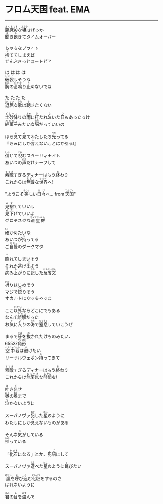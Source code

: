 # フロム天国 feat. EMA
---
<lyric>
<ruby>悪魔的<rt>あくまてき</rt></ruby>な<ruby>囁<rt>ささや</rt></ruby>きばっか<br/>
<ruby>聞<rt>き</rt></ruby>き<ruby>飽<rt>あ</rt></ruby>きてタイムオーバー<br/>
<br/>
ちゃちなプライド<br/>
<ruby>捨<rt>す</rt></ruby>ててしまえば<br/>
ぜんぶきっとユートピア<br/>
<br/>
は は は は<br/>
<ruby>破裂<rt>はれつ</rt></ruby>しそうな<br/>
<ruby>胸<rt>むね</rt></ruby>の<ruby>高鳴<rt>たかな</rt></ruby>り<ruby>止<rt>と</rt></ruby>めないでね<br/>
<br/>
た た た た<br/>
<ruby>退屈<rt>たいくつ</rt></ruby>な<ruby>歌<rt>うた</rt></ruby>は<ruby>聴<rt>き</rt></ruby>きたくない<br/>
<br/>
<ruby>土砂降<rt>どしゃぶ</rt></ruby>りの<ruby>雨<rt>あめ</rt></ruby>に<ruby>打<rt>う</rt></ruby>たれ<ruby>泣<rt>な</rt></ruby>いた<ruby>日<rt>ひ</rt></ruby>もあったっけ<br/>
<ruby>綿菓子<rt>わたがし</rt></ruby>みたいな<ruby>脳<rt>のう</rt></ruby>だっていいの<br/>
<br/>
ほら<ruby>見<rt>み</rt></ruby>て<ruby>見<rt>み</rt></ruby>てわたしたち<ruby>光<rt>ひか</rt></ruby>ってる<br/>
『きみにしか<ruby>言<rt>い</rt></ruby>えないことばがある!』<br/>
<br/>
<ruby>信<rt>しん</rt></ruby>じて<ruby>睨<rt>にら</rt></ruby>むスターリィナイト<br/>
あいつの<ruby>声<rt>こえ</rt></ruby>だけナーフして<br/>
<br/>
<ruby>素敵<rt>すてき</rt></ruby>すぎるディナーはもう<ruby>終<rt>お</rt></ruby>わり<br/>
これからは<ruby>無毒<rt>むどく</rt></ruby>な<ruby>世界<rt>せかい</rt></ruby>へ!<br/>
<br/>
"ようこそ<ruby>美<rt>うつく</rt></ruby>しい<ruby>日々<rt>ひび</rt></ruby>へ… from <ruby>天国<rt>てんごく</rt></ruby>"<br/>
<br/>
<ruby>見捨<rt>みす</rt></ruby>てていいし<br/>
<ruby>見下<rt>みさ</rt></ruby>げていいよ<br/>
グロテスクな<ruby>流星<rt>りゅうせい</rt></ruby><ruby>群<rt>ぐん</rt></ruby><br/>
<br/>
<ruby>確<rt>たし</rt></ruby>かめたいな<br/>
あいつが<ruby>持<rt>も</rt></ruby>ってる<br/>
ご<ruby>自慢<rt>じまん</rt></ruby>のダークマタ<br/>
<br/>
<ruby>照<rt>て</rt></ruby>れてしまいそう<br/>
それか<ruby>逃<rt>に</rt></ruby>げ<ruby>出<rt>だ</rt></ruby>そう<br/>
<ruby>病<rt>や</rt></ruby>み<ruby>上<rt>あ</rt></ruby>がりに<ruby>記<rt>しる</rt></ruby>した<ruby>反省文<rt>はんせいぶん</rt></ruby><br/>
<br/>
<ruby>祈<rt>いの</rt></ruby>りはじめそう<br/>
マジで<ruby>悟<rt>さと</rt></ruby>りそう<br/>
オカルトになっちゃった<br/>
<br/>
ここ<ruby>以外<rt>いがい</rt></ruby>ならどこにでもある<br/>
なんて<ruby>誤解<rt>ごかい</rt></ruby>だった<br/>
お<ruby>気<rt>き</rt></ruby>に<ruby>入<rt>い</rt></ruby>りの<ruby>海<rt>うみ</rt></ruby>で<ruby>窒息<rt>ちっそく</rt></ruby>していこうぜ<br/>
<br/>
まるで<ruby>牙<rt>きば</rt></ruby>を<ruby>抜<rt>ぬ</rt></ruby>かれたけものみたい、<br/>
65537<ruby>角形<rt>かくけい</rt></ruby><br/>
<ruby>空中戦<rt>くうちゅうせん</rt></ruby>は<ruby>避<rt>さ</rt></ruby>けたい<br/>
リーサルウェポン<ruby>持<rt>も</rt></ruby>ってきて<br/>
<br/>
<ruby>素敵<rt>すてき</rt></ruby>すぎるディナーはもう<ruby>終<rt>お</rt></ruby>わり<br/>
これからは<ruby>無邪気<rt>むじゃき</rt></ruby>な<ruby>時間<rt>じかん</rt></ruby>を!<br/>
<br/>
<ruby>吐<rt>は</rt></ruby>き<ruby>出<rt>だ</rt></ruby>せ<br/>
<ruby>奥<rt>おく</rt></ruby>の<ruby>奥<rt>おく</rt></ruby>まで<br/>
<ruby>泣<rt>な</rt></ruby>かないように<br/>
<br/>
スーパノヴァ<ruby>犯<rt>おか</rt></ruby>した<ruby>星<rt>ほし</rt></ruby>のように<br/>
わたしにしか<ruby>見<rt>み</rt></ruby>えないものがある<br/>
<br/>
そんな<ruby>気<rt>き</rt></ruby>がしている<br/>
<ruby>神<rt>かみ</rt></ruby>っている<br/>
<br/>
「<ruby>化石<rt>かせき</rt></ruby>になる」とか、<ruby>死語<rt>しご</rt></ruby>にして<br/>
<br/>
スーパノヴァ<ruby>選<rt>えら</rt></ruby>べた<ruby>星<rt>ほし</rt></ruby>のように<ruby>跳<rt>と</rt></ruby>びたい<br/>
<br/>
<ruby>嵐<rt>あらし</rt></ruby>を<ruby>呼<rt>よ</rt></ruby>び<ruby>込<rt>こ</rt></ruby>む<ruby>化粧<rt>けしょう</rt></ruby>をするのさ<br/>
ばれないように<br/>
<br/>
<ruby>君<rt>きみ</rt></ruby>の<ruby>目<rt>め</rt></ruby>を<ruby>盗<rt>ぬす</rt></ruby>んで<br/>
</lyric>
